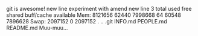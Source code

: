 git is awesome!
new line
experiment with amend
new line 3
              total        used        free      shared  buff/cache   available
Mem:        8121656       62440     7998668          64       60548     7896628
Swap:       2097152           0     2097152
.
..
.git
INFO.md
PEOPLE.md
README.md
Muu-muu...
